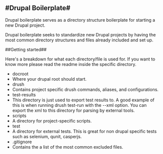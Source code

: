 #Drupal Boilerplate#
-

Drupal boilerplate serves as a directory structure boilerplate for
starting a new Drupal project.

Drupal boilerplate seeks to standardize new Drupal projects by having the most common
directory structures and files already included and set up.

##Getting started##


Here's a breakdown for what each directory/file is used for. If you want to know more please
read the readme inside the specific directory.

* docroot
 * Where your drupal root should start.
* drush
 * Contains project specific drush commands, aliases, and configurations.
* test-results
 * This directory is just used to export test results to. A good example of this
   is when running drush test-run with the --xml option. You can export the xml
   to this directory for parsing by external tools.
* scripts
 * A directory for project-specific scripts.
* test
 * A directory for external tests. This is great for non drupal specific tests
 such as selenium, qunit, casperjs.
* .gitignore
 * Contains the a list of the most common excluded files.


